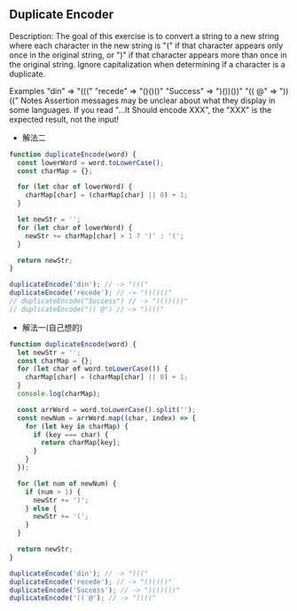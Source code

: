 ## Duplicate Encoder

Description:
The goal of this exercise is to convert a string to a new string where each character in the new string is "(" if that character appears only once in the original string, or ")" if that character appears more than once in the original string. Ignore capitalization when determining if a character is a duplicate.

Examples
"din" => "((("
"recede" => "()()()"
"Success" => ")())())"
"(( @" => "))(("
Notes
Assertion messages may be unclear about what they display in some languages. If you read "...It Should encode XXX", the "XXX" is the expected result, not the input!

- 解法二

```js
function duplicateEncode(word) {
  const lowerWord = word.toLowerCase();
  const charMap = {};

  for (let char of lowerWord) {
    charMap[char] = (charMap[char] || 0) + 1;
  }

  let newStr = '';
  for (let char of lowerWord) {
    newStr += charMap[char] > 1 ? ')' : '(';
  }

  return newStr;
}

duplicateEncode('din'); // -> "((("
duplicateEncode('recede'); // -> "()()()"
// duplicateEncode("Success") // -> ")())())"
// duplicateEncode("(( @") // -> "))(("
```

- 解法一(自己想的)

```js
function duplicateEncode(word) {
  let newStr = '';
  const charMap = {};
  for (let char of word.toLowerCase()) {
    charMap[char] = (charMap[char] || 0) + 1;
  }
  console.log(charMap);

  const arrWord = word.toLowerCase().split('');
  const newNum = arrWord.map((char, index) => {
    for (let key in charMap) {
      if (key === char) {
        return charMap[key];
      }
    }
  });

  for (let num of newNum) {
    if (num > 1) {
      newStr += ')';
    } else {
      newStr += '(';
    }
  }

  return newStr;
}

duplicateEncode('din'); // -> "((("
duplicateEncode('recede'); // -> "()()()"
duplicateEncode('Success'); // -> ")())())"
duplicateEncode('(( @'); // -> "))(("
```
